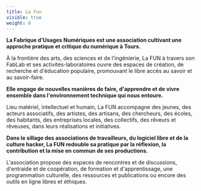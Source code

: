 ```yaml
---
title: La Fun
visible: true
weight: 0
---
```

**La Fabrique d’Usages Numériques est une association cultivant une approche pratique et critique du numérique à Tours.**

À la frontière des arts, des sciences et de l'ingénierie, La FUN à travers son FabLab et ses activités-laboratoires ouvre des espaces de création, de recherche et d'éducation populaire, promouvant le libre accès au savoir et au savoir-faire.

**Elle engage de nouvelles manières de faire, d'apprendre et de vivre ensemble dans l'environnement technique qui nous entoure.**

Lieu matériel, intellectuel et humain, La FUN accompagne des jeunes, des acteurs associatifs, des artistes, des artisans, des chercheurs, des écoles, des habitants, des entreprises locales, des collectifs, des rêveurs et rêveuses, dans leurs réalisations et initiatives.

**Dans le sillage des associations de travailleurs, du logiciel libre et de la culture hacker, La FUN redouble sa pratique par la réflexion, la contribution et la mise en commun de ses productions.**

L'association propose des espaces de rencontres et de discussions, d'entraide et de coopération, de formation et d'apprentissage, une programmation culturelle, des ressources et publications ou encore des outils en ligne libres et éthiques.